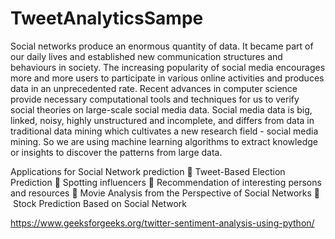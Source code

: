 # TweetAnalyticsSampe

Social networks produce an enormous quantity of data. It became part of our daily lives and
established new communication structures and behaviours in society. The increasing popularity of
social media encourages more and more users to participate in various online activities and
produces data in an unprecedented rate. Recent advances in computer science provide necessary
computational tools and techniques for us to verify social theories on large-scale social media data.
Social media data is big, linked, noisy, highly unstructured and incomplete, and differs from data in
traditional data mining which cultivates a new research field - social media mining. So we are using
machine learning algorithms to extract knowledge or insights to discover the patterns from large
data.


Applications for Social Network prediction
 Tweet-Based Election Prediction
 Spotting influencers
 Recommendation of interesting persons and resources
 Movie Analysis from the Perspective of Social Networks
  Stock Prediction Based on Social Network


https://www.geeksforgeeks.org/twitter-sentiment-analysis-using-python/
